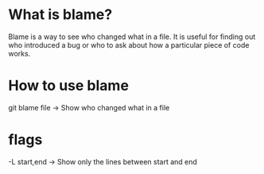 # What is blame?

Blame is a way to see who changed what in a file. It is useful for finding out who introduced a bug or who to ask about how a particular piece of code works.

# How to use blame

git blame file -> Show who changed what in a file

# flags

-L start,end -> Show only the lines between start and end


